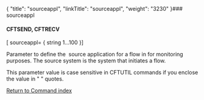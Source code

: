 {
    "title": "sourceappl",
    "linkTitle": "sourceappl",
    "weight": "3230"
}### sourceappl

#### CFTSEND, CFTRECV

\[ sourceappl= { string 1...100 }\]

Parameter to define the  source application for a flow in for monitoring purposes. The source system is the system that initiates a flow.

This parameter value is case sensitive in CFTUTIL commands if you enclose the value in " " quotes.

[Return to Command index](../../)
